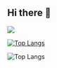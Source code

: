 ## Hi there 👋

<img src="https://github-readme-stats.vercel.app/api/top-langs/?username=HemantArora2004"/>

[![Top Langs](https://github-readme-stats.vercel.app/api/top-langs/?username=HemantArora2004)](https://github.com/HemantArora2004/github-readme-stats)

![Top Langs](https://github-readme-stats.vercel.app/api/top-langs/?username=HemantArora2004&layout=compact)



<!--
**HemantArora2004/HemantArora2004** is a ✨ _special_ ✨ repository because its `README.md` (this file) appears on your GitHub profile.

Here are some ideas to get you started:

- 🔭 I’m currently working on ...
- 🌱 I’m currently learning ...
- 👯 I’m looking to collaborate on ...
- 🤔 I’m looking for help with ...
- 💬 Ask me about ...
- 📫 How to reach me: ...
- 😄 Pronouns: ...
- ⚡ Fun fact: ...
-->
